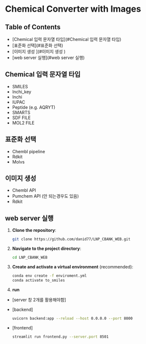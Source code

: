 # Chemical Converter with Images

## Table of Contents

- [Chemical 입력 문자열 타입](#Chemical 입력 문자열 타입)
- [표준화 선택](#표준화 선택)
- [이미지 생성 ](#이미지 생성 )
- [web server 실행](#web server 실행)

## Chemical 입력 문자열 타입
- SMILES
- Inchi_key
- Inchi
- IUPAC
- Peptide (e.g. AQRYT)
- SMARTS
- SDF FILE
- MOL2 FILE

## 표준화 선택
- Chembl pipeline
- Rdkit
- Molvs

## 이미지 생성 
- Chembl API
- Pumchem API (안 되는경우도 있음)
- Rdkit

## web server 실행

1. **Clone the repository**:
    ```bash
    git clone https://github.com/danid77/LNP_CBANK_WEB.git
    ```

2. **Navigate to the project directory**:
    ```bash
    cd LNP_CBANK_WEB
    ```

3. **Create and activate a virtual environment** (recommended):
    ```bash
    conda env create -f enviroment.yml
    conda activate to_smiles
    ```

4. **run**
- [server 창 2개를 활용해야함]
- [backend]
    ```bash
    uvicorn backend:app --reload --host 0.0.0.0 --port 8000
    ```

- [frontend]
    ```bash
    streamlit run frontend.py --server.port 8501
    ```
